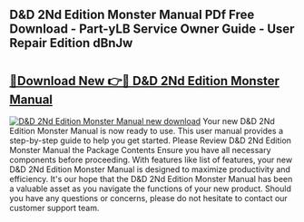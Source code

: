 ## D&D 2Nd Edition Monster Manual PDf Free Download - Part-yLB Service Owner Guide - User Repair Edition dBnJw

# <h2><a href="http://bc34690.oget.top/?id=D%26D+2Nd+Edition+Monster+Manual">🔗Download New 👉🔴 D&D 2Nd Edition Monster Manual</a></h2>

[![D&D 2Nd Edition Monster Manual new download](https://i.imgur.com/5g1atiW.png)](http://bc34690.oget.top/?id=D%26D+2Nd+Edition+Monster+Manual)
Your new D&D 2Nd Edition Monster Manual is now ready to use. This user manual provides a step-by-step guide to help you get started. Please Review D&D 2Nd Edition Monster Manual the Package Contents Ensure you have all necessary components before proceeding. With features like list of features, your new D&D 2Nd Edition Monster Manual is designed to maximize productivity and efficiency. It's our hope that the D&D 2Nd Edition Monster Manual has been a valuable asset as you navigate the functions of your new product. Should you have any questions or concerns, please do not hesitate to contact our customer support team.
